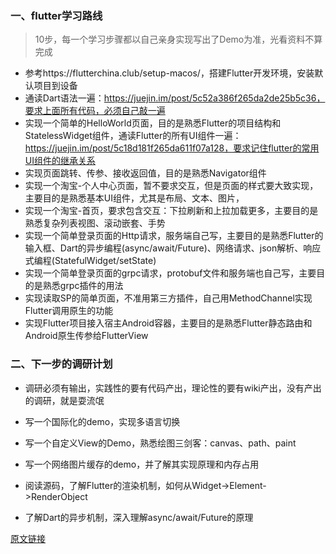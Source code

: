 ### 一、flutter学习路线

> 10步，每一个学习步骤都以自己亲身实现写出了Demo为准，光看资料不算完成


* 参考https://flutterchina.club/setup-macos/，搭建Flutter开发环境，安装默认项目到设备
* 通读Dart语法一遍：https://juejin.im/post/5c52a386f265da2de25b5c36，要求上面所有代码，必须自己敲一遍
* 实现一个简单的HelloWorld页面，目的是熟悉Flutter的项目结构和StatelessWidget组件，通读Flutter的所有UI组件一遍：https://juejin.im/post/5c18d181f265da611f07a128，要求记住flutter的常用UI组件的继承关系
* 实现页面跳转、传参、接收返回值，目的是熟悉Navigator组件
* 实现一个淘宝-个人中心页面，暂不要求交互，但是页面的样式要大致实现，主要目的是熟悉基本UI组件，尤其是布局、文本、图片，
* 实现一个淘宝-首页，要求包含交互：下拉刷新和上拉加载更多，主要目的是熟悉复杂列表视图、滚动嵌套、手势
* 实现一个简单登录页面的Http请求，服务端自己写，主要目的是熟悉Flutter的输入框、Dart的异步编程(async/await/Future)、网络请求、json解析、响应式编程(StatefulWidget/setState)
* 实现一个简单登录页面的grpc请求，protobuf文件和服务端也自己写，主要目的是熟悉grpc插件的用法
* 实现读取SP的简单页面，不准用第三方插件，自己用MethodChannel实现Flutter调用原生的功能
* 实现Flutter项目接入宿主Android容器，主要目的是熟悉Flutter静态路由和Android原生传参给FlutterView

### 二、下一步的调研计划

* 调研必须有输出，实践性的要有代码产出，理论性的要有wiki产出，没有产出的调研，就是耍流氓


* 写一个国际化的demo，实现多语言切换
* 写一个自定义View的Demo，熟悉绘图三剑客：canvas、path、paint
* 写一个网络图片缓存的demo，并了解其实现原理和内存占用
* 阅读源码，了解Flutter的渲染机制，如何从Widget->Element->RenderObject
* 了解Dart的异步机制，深入理解async/await/Future的原理

[原文链接](https://www.jianshu.com/p/6b944e949419)

